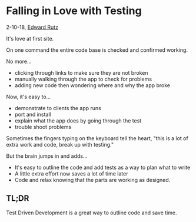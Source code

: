 # Falling in Love with Testing

2-10-18, [Edward Rutz](https://www.linkedin.com/in/edwardrutz/)


It's love at first site.  

On one command the entire code base is checked and confirmed working.

No more...
- clicking through links to make sure they are not broken
- manually walking through the app to check for problems
- adding new code then wondering where and why the app broke

Now, it's easy to...
- demonstrate to clients the app runs 
- port and install
- explain what the app does by going through the test
- trouble shoot problems

Sometimes the fingers typing on the keyboard tell the heart, "this is a lot of extra work and code, break up with testing."

But the brain jumps in and adds...
- It's easy to outline the code and add tests as a way to plan what to write
- A little extra effort now saves a lot of time later
- Code and relax knowing that the parts are working as designed.


## TL;DR

Test Driven Development is a great way to outline code and save time.


